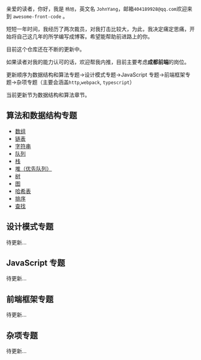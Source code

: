 亲爱的读者，你好，我是 `杨旭`，英文名 `JohnYang`，邮箱`404189928@qq.com`欢迎来到 `awesome-front-code` 。

短短一年时间，我经历了两次裁员，对我打击比较大，为此，我决定痛定思痛，开始将自己这几年的所学编写成博客。希望能帮助前进路上的你。

目前这个仓库还在不断的更新中。

如果读者对我的能力认可的话，欢迎帮我内推，目前主要考虑**成都前端**的岗位。

更新顺序为数据结构和算法专题->设计模式专题->JavaScript 专题->前端框架专题->杂项专题（主要会涵盖`http`,`webpack`, `typescript`）

当前更新节为数据结构和算法章节。

## 算法和数据结构专题

- [数组](https://sicau-hsuyang.github.io/data-structure/list/array.html)
- [链表](https://sicau-hsuyang.github.io/data-structure/list/linkedList.html)
- [字符串](https://sicau-hsuyang.github.io/data-structure/string/KMP.html)
- [队列](https://sicau-hsuyang.github.io/data-structure/queue/desc.html)
- [栈](https://sicau-hsuyang.github.io/data-structure/stack/desc.html)
- [堆（优先队列）](https://sicau-hsuyang.github.io/data-structure/heap/desc.html)
- [树](https://sicau-hsuyang.github.io/data-structure/tree/binaryTree/preOrderVisit.html)
- [图]()
- [哈希表](https://sicau-hsuyang.github.io/data-structure/hash/desc.html)
- [排序](https://sicau-hsuyang.github.io/data-structure/sort/compare.html)
- [查找](https://sicau-hsuyang.github.io/data-structure/search/binarySearch.html)

## 设计模式专题

待更新...

## JavaScript 专题

待更新...

## 前端框架专题

待更新...

## 杂项专题

待更新...
